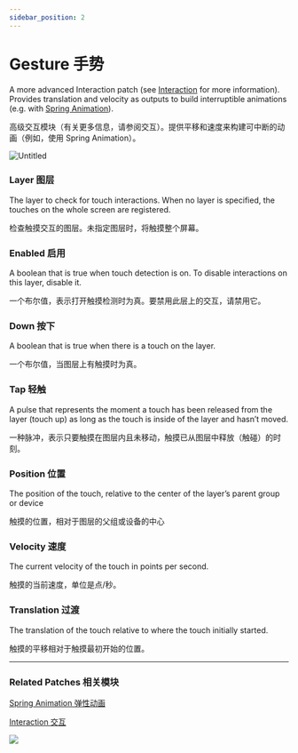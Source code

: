 ```yaml
---
sidebar_position: 2
---
```


# Gesture 手势

A more advanced Interaction patch (see [Interaction](https://www.notion.so/Interaction-8cd3ac66434546eda4b4bcf8173958fc) for more information). Provides translation and velocity as outputs to build interruptible animations (e.g. with [Spring Animation](https://www.notion.so/Spring-Animation-a19684147ec740ccbf6d62d962990a98)).

高级交互模块（有关更多信息，请参阅交互）。提供平移和速度来构建可中断的动画（例如，使用 Spring Animation）。

![Untitled](https://s3.us-west-2.amazonaws.com/secure.notion-static.com/5860ec57-0c9e-48ac-8f97-9b71f8b1ae3a/Untitled.png?X-Amz-Algorithm=AWS4-HMAC-SHA256&X-Amz-Content-Sha256=UNSIGNED-PAYLOAD&X-Amz-Credential=AKIAT73L2G45EIPT3X45%2F20220602%2Fus-west-2%2Fs3%2Faws4_request&X-Amz-Date=20220602T170756Z&X-Amz-Expires=86400&X-Amz-Signature=08fff94af2474fb934689bd96a8a8a3ff3b385f4f1be166bcc9ce2728414f0a1&X-Amz-SignedHeaders=host&response-content-disposition=filename%20%3D%22Untitled.png%22&x-id=GetObject)

### Layer 图层

The layer to check for touch interactions. When no layer is specified, the touches on the whole screen are registered.

检查触摸交互的图层。未指定图层时，将触摸整个屏幕。

### Enabled 启用

A boolean that is true when touch detection is on. To disable interactions on this layer, disable it.

一个布尔值，表示打开触摸检测时为真。要禁用此层上的交互，请禁用它。

### Down 按下

A boolean that is true when there is a touch on the layer.

一个布尔值，当图层上有触摸时为真。

### Tap 轻触

A pulse that represents the moment a touch has been released from the layer (touch up) as long as the touch is inside of the layer and hasn’t moved.

一种脉冲，表示只要触摸在图层内且未移动，触摸已从图层中释放（触碰）的时刻。

### Position 位置

The position of the touch, relative to the center of the layer’s parent group or device

触摸的位置，相对于图层的父组或设备的中心

### Velocity 速度

The current velocity of the touch in points per second.

触摸的当前速度，单位是点/秒。

### Translation 过渡

The translation of the touch relative to where the touch initially started.

触摸的平移相对于触摸最初开始的位置。

------

### Related Patches 相关模块

[Spring Animation 弹性动画](https://www.notion.so/Spring-Animation-a19684147ec740ccbf6d62d962990a98)

[Interaction 交互](https://www.notion.so/Interaction-8cd3ac66434546eda4b4bcf8173958fc)

![](https://s3.us-west-2.amazonaws.com/secure.notion-static.com/27379028-fd73-40de-8cc4-36057e96847f/Untitled.png?X-Amz-Algorithm=AWS4-HMAC-SHA256&X-Amz-Content-Sha256=UNSIGNED-PAYLOAD&X-Amz-Credential=AKIAT73L2G45EIPT3X45%2F20220602%2Fus-west-2%2Fs3%2Faws4_request&X-Amz-Date=20220602T170805Z&X-Amz-Expires=86400&X-Amz-Signature=9123d3685a212390544607601a15377f948f499bfb2e60c7ef99d71ed5bcbf57&X-Amz-SignedHeaders=host&response-content-disposition=filename%20%3D%22Untitled.png%22&x-id=GetObject)
